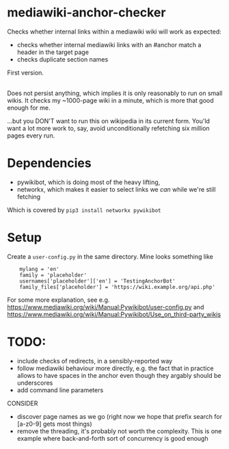 # mediawiki-anchor-checker

Checks whether internal links within a mediawiki wiki will work as expected:
- checks whether internal mediawiki links with an #anchor match a header in the target page
- checks duplicate section names

First version.

<br/>
Does not persist anything, which implies it is only reasonably to run on small wikis. 
It checks my ~1000-page wiki in a minute, which is more that good enough for me.

...but you DON'T want to run this on wikipedia in its current form.
You'ld want a lot more work to, say, avoid unconditionally refetching six million pages every run.


# Dependencies
- pywikibot, which is doing most of the heavy lifting, 
- networkx, which makes it easier to select links we _can_ while we're still fetching

Which is covered by `pip3 install networkx pywikibot`


# Setup

Create a `user-config.py` in the same directory. Mine looks something like

        mylang = 'en'
        family = 'placeholder'
        usernames['placeholder']['en'] = 'TestingAnchorBot'
        family_files['placeholder'] = 'https://wiki.example.org/api.php'
For some more explanation, see e.g. https://www.mediawiki.org/wiki/Manual:Pywikibot/user-config.py and https://www.mediawiki.org/wiki/Manual:Pywikibot/Use_on_third-party_wikis


# TODO: 
- include checks of redirects, in a sensibly-reported way
- follow mediawiki behaviour more directly, e.g. the fact that in practice allows to have spaces in the anchor even though they argably should be underscores
- add command line parameters

CONSIDER
- discover page names as we go (right now we hope that prefix search for [a-z0-9] gets most things)
- remove the threading, it's probably not worth the complexity. This is one example where back-and-forth sort of concurrency is good enough

